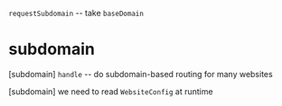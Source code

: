 `requestSubdomain` -- take `baseDomain`

# subdomain

[subdomain] `handle` -- do subdomain-based routing for many websites

[subdomain] we need to read `WebsiteConfig` at runtime
